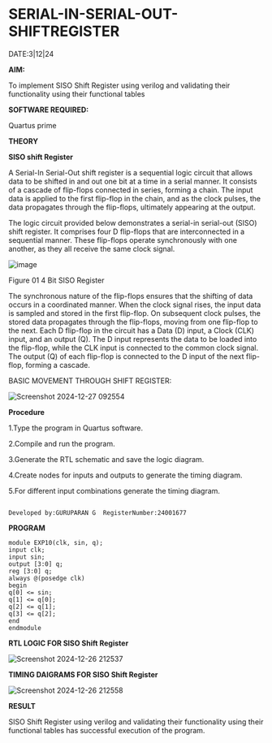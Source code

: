 # SERIAL-IN-SERIAL-OUT-SHIFTREGISTER


DATE:3|12|24


**AIM:**

To implement  SISO Shift Register using verilog and validating their functionality using their functional tables

**SOFTWARE REQUIRED:**

Quartus prime

**THEORY**

**SISO shift Register**

A Serial-In Serial-Out shift register is a sequential logic circuit that allows data to be shifted in and out one bit at a time in a serial manner. It consists of a cascade of flip-flops connected in series, forming a chain. The input data is applied to the first flip-flop in the chain, and as the clock pulses, the data propagates through the flip-flops, ultimately appearing at the output.

The logic circuit provided below demonstrates a serial-in serial-out (SISO) shift register. It comprises four D flip-flops that are interconnected in a sequential manner. These flip-flops operate synchronously with one another, as they all receive the same clock signal.

![image](https://github.com/naavaneetha/SERIAL-IN-SERIAL-OUT-SHIFTREGISTER/assets/154305477/e81c4072-37f9-46c6-8145-566764b74c3a)

Figure 01 4 Bit SISO Register

The synchronous nature of the flip-flops ensures that the shifting of data occurs in a coordinated manner. When the clock signal rises, the input data is sampled and stored in the first flip-flop. On subsequent clock pulses, the stored data propagates through the flip-flops, moving from one flip-flop to the next.
Each D flip-flop in the circuit has a Data (D) input, a Clock (CLK) input, and an output (Q). The D input represents the data to be loaded into the flip-flop, while the CLK input is connected to the common clock signal. The output (Q) of each flip-flop is connected to the D input of the next flip-flop, forming a cascade.

BASIC MOVEMENT THROUGH SHIFT REGISTER:

![Screenshot 2024-12-27 092554](https://github.com/user-attachments/assets/ead6afbf-8b96-4432-add2-652e8a9d1b85)


**Procedure**

1.Type the program in Quartus software.

2.Compile and run the program.

3.Generate the RTL schematic and save the logic diagram.

4.Create nodes for inputs and outputs to generate the timing diagram.

5.For different input combinations generate the timing diagram.

~~~

Developed by:GURUPARAN G  RegisterNumber:24001677

~~~


**PROGRAM**
~~~
module EXP10(clk, sin, q);
input clk;
input sin;
output [3:0] q;
reg [3:0] q;
always @(posedge clk)
begin
q[0] <= sin;
q[1] <= q[0];
q[2] <= q[1];
q[3] <= q[2];
end
endmodule
~~~







**RTL LOGIC FOR SISO Shift Register**

![Screenshot 2024-12-26 212537](https://github.com/user-attachments/assets/f1305771-4fe1-4603-bd58-98360211fb74)


**TIMING DAIGRAMS FOR SISO Shift Register**


![Screenshot 2024-12-26 212558](https://github.com/user-attachments/assets/fd185e97-fa92-4829-836e-da7ffcf1ffd5)


**RESULT**

SISO Shift Register using verilog and validating their functionality using their functional tables has successful execution of the program.
